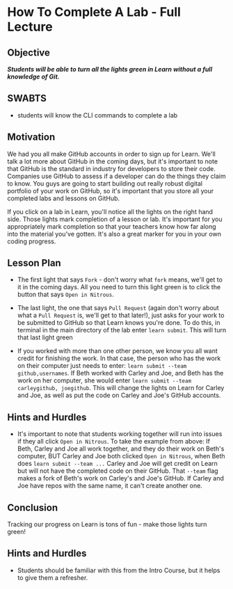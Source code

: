# How To Complete A Lab - Full Lecture

## Objective
***Students will be able to turn all the lights green in Learn without a full knowledge of Git.***

## SWABTS

+ students will know the CLI commands to complete a lab

## Motivation
We had you all make GitHub accounts in order to sign up for Learn. We'll talk a lot more about GitHub in the coming days, but it's important to note that GitHub is the standard in industry for developers to store their code. Companies use GitHub to assess if a developer can do the things they claim to know. You guys are going to start building out really robust digital portfolio of your work on GitHub, so it's important that you store all your completed labs and lessons on GitHub.

If you click on a lab in Learn, you'll notice all the lights on the right hand side. Those lights mark completion of a lesson or lab. It's important for you appropriately mark completion so that your teachers know how far along into the material you've gotten. It's also a great marker for you in your own coding progress.

## Lesson Plan 

+ The first light that says `Fork` - don't worry what `fork` means, we'll get to it in the coming days. All you need to turn this light green is to click the button that says `Open in Nitrous`.

+ The last light, the one that says `Pull Request` (again don't worry about what a `Pull Request` is, we'll get to that later!), just asks for your work to be submitted to GitHub so that Learn knows you're done. To do this, in terminal in the main directory of the lab enter `learn submit`. This will turn that last light green

+ If you worked with more than one other person, we know you all want credit for finishing the work. In that case, the person who has the work on their computer just needs to enter: `learn submit --team github,usernames`. If Beth worked with Carley and Joe, and Beth has the work on her computer, she would enter `learn submit --team carleygithub, joegithub`. This will change the lights on Learn for Carley and Joe, as well as put the code on Carley and Joe's GitHub accounts.

## Hints and Hurdles
+ It's important to note that students working together will run into issues if they all click `Open in Nitrous`. To take the example from above: If Beth, Carley and Joe all work together, and they do their work on Beth's computer, BUT Carley and Joe both clicked `Open in Nitrous`, when Beth does `learn submit --team ...` Carley and Joe will get credit on Learn but will not have the completed code on their GitHub. That `--team` flag makes a fork of Beth's work on Carley's and Joe's GitHub. If Carley and Joe have repos with the same name, it can't create another one.


## Conclusion 

Tracking our progress on Learn is tons of fun - make those lights turn green!

## Hints and Hurdles

+ Students should be familiar with this from the Intro Course, but it helps to give them a refresher. 


